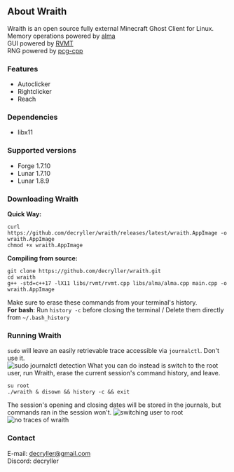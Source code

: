 ## About Wraith
Wraith is an open source fully external Minecraft Ghost Client for Linux.\
Memory operations powered by [alma](https://github.com/decryller/alma)\
GUI powered by [RVMT](https://github.com/decryller/RVMT)\
RNG powered by [pcg-cpp](https://github.com/imneme/pcg-cpp)

### Features
- Autoclicker
- Rightclicker
- Reach

### Dependencies
- libx11

### Supported versions
- Forge 1.7.10
- Lunar 1.7.10
- Lunar 1.8.9

### Downloading Wraith
**Quick Way:**
```
curl https://github.com/decryller/wraith/releases/latest/wraith.AppImage -o wraith.AppImage
chmod +x wraith.AppImage
```
**Compiling from source:** 
```
git clone https://github.com/decryller/wraith.git
cd wraith
g++ -std=c++17 -lX11 libs/rvmt/rvmt.cpp libs/alma/alma.cpp main.cpp -o wraith.AppImage
```
Make sure to erase these commands from your terminal's history.\
**For bash**: Run `history -c` before closing the terminal / Delete them directly from `~/.bash_history`

### **Running Wraith**
`sudo` will leave an easily retrievable trace accessible via `journalctl`. Don't use it.\
![sudo journalctl detection](https://i.imgur.com/3aYuxLc.png)
What you can do instead is switch to the root user, run Wraith, erase the current session's command history, and leave.
```
su root
./wraith & disown && history -c && exit
```
The session's opening and closing dates will be stored in the journals, but commands ran in the session won't.
![switching user to root](https://i.imgur.com/FeSFzRD.png)
![no traces of wraith](https://i.imgur.com/i7ZFyXs.png)

### Contact
E-mail: decryller@gmail.com\
Discord: decryller
